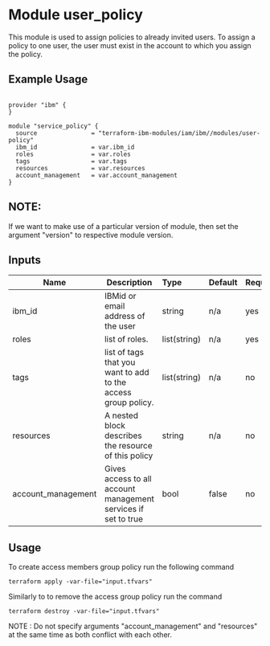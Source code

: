 # Module user_policy

This module is used to assign policies to already invited users. To assign a policy to one user, the user must exist in the account to which you assign the policy.

## Example Usage
```

provider "ibm" {
}

module "service_policy" {
  source               = "terraform-ibm-modules/iam/ibm//modules/user-policy"
  ibm_id               = var.ibm_id
  roles                = var.roles
  tags                 = var.tags
  resources            = var.resources
  account_management   = var.account_management
}

```
## NOTE:

If we want to make use of a particular version of module, then set the argument "version" to respective module version.

## Inputs

| Name               | Description                                                      | Type         | Default | Required |
|--------------------|------------------------------------------------------------------|:-------------|:------- |:---------|
| ibm_id             | IBMid or email address of the user                               | string       | n/a     | yes      |
| roles              | list of roles.                                                   | list(string) | n/a     | yes      |
| tags               | list of tags that you want to add to the access group policy.    | list(string) | n/a     | no       |
| resources          | A nested block describes the resource of this policy             | string       | n/a     | no       |
| account_management | Gives access to all account management services if set to true   | bool         | false   | no       |

## Usage

To create access members group policy run the following command

  `terraform apply -var-file="input.tfvars"`

Similarly to to remove the access group policy run the command

   `terraform destroy -var-file="input.tfvars"`


NOTE : Do not specify arguments "account_management" and "resources" at the same time as both conflict with each other.


